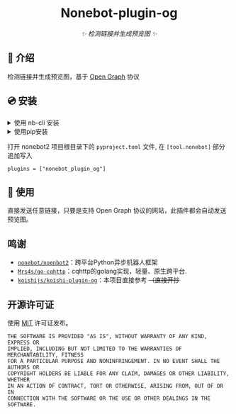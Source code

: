 
<div align="center">

# Nonebot-plugin-og

_✨ 检测链接并生成预览图 ✨_  

</div>

## 📖 介绍

检测链接并生成预览图，基于 [Open Graph](https://ogp.me/) 协议

## 💿 安装

<details>
<summary>使用 nb-cli 安装</summary>
在 nonebot2 项目的根目录下打开命令行, 输入以下指令即可安装

    nb plugin install nonebot-plugin-og

</details>

<details>
<summary>使用pip安装</summary>
在 nonebot2 项目的插件目录下, 打开命令行, 输入以下指令即可安装

    pip iqnstall nonebot-plugin-og

</details>


打开 nonebot2 项目根目录下的 `pyproject.toml` 文件, 在 `[tool.nonebot]` 部分追加写入

    plugins = ["nonebot_plugin_og"]


## 🎉 使用

直接发送任意链接，只要是支持 Open Graph 协议的网站，此插件都会自动发送预览图。

## 鸣谢

* [`nonebot/noenbot2`](https://github.com/nonebot/nonebot2)：跨平台Python异步机器人框架
* [`Mrs4s/go-cqhttp`](https://github.com/Mrs4s/go-cqhttp)：cqhttp的golang实现，轻量、原生跨平台.
* [`koishijs/koishi-plugin-og`](https://github.com/koishijs/koishi-plugin-og)：本项目直接参考 ~~（直接开抄~~


## 开源许可证

使用 [MIT](#) 许可证发布。

```
THE SOFTWARE IS PROVIDED "AS IS", WITHOUT WARRANTY OF ANY KIND, EXPRESS OR
IMPLIED, INCLUDING BUT NOT LIMITED TO THE WARRANTIES OF MERCHANTABILITY, FITNESS
FOR A PARTICULAR PURPOSE AND NONINFRINGEMENT. IN NO EVENT SHALL THE AUTHORS OR
COPYRIGHT HOLDERS BE LIABLE FOR ANY CLAIM, DAMAGES OR OTHER LIABILITY, WHETHER
IN AN ACTION OF CONTRACT, TORT OR OTHERWISE, ARISING FROM, OUT OF OR IN
CONNECTION WITH THE SOFTWARE OR THE USE OR OTHER DEALINGS IN THE SOFTWARE.
```